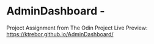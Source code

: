 # AdminDashboard - 
Project Assignment from The Odin Project
Live Preview: https://ktrebor.github.io/AdminDashboard/
